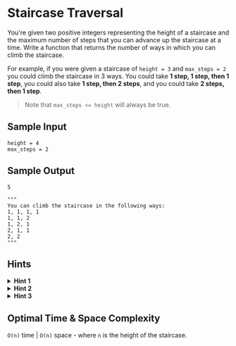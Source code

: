 # Staircase Traversal

You're given two positive integers representing the height of a staircase and the maximum number of steps that you can advance up the staircase at a time. Write a function that returns the number of ways in which you can climb the staircase.

For example, if you were given a staircase of `height = 3` and `max_steps = 2` you could climb the staircase in 3 ways. You could take **1 step, 1 step, then 1 step**, you could also take **1 step, then 2 steps**, and you could take **2 steps, then 1 step**.

> Note that `max_steps <= height` will always be true.

## Sample Input

```plaintext
height = 4
max_steps = 2
```

## Sample Output

```plaintext
5

"""
You can climb the staircase in the following ways: 
1, 1, 1, 1
1, 1, 2
1, 2, 1
2, 1, 1
2, 2
"""
```

## Hints

<details>
<summary><b>Hint 1</b></summary>

If you can advance `2` steps at a time, how many ways can you reach a staircase of height `1` and of height `2`? Think recursively.

</details>

<details>
<summary><b>Hint 2</b></summary>

Continuing from `Hint #1`, if you know the number of ways to climb a staircase of height `1` and of height `2`, how many ways are there to climb a staircase of height `3` (assuming the same max steps of `2`)?

</details>

<details>
<summary><b>Hint 3</b></summary>

The number of ways to climb a staircase of height `k` with a max number of steps `s` is: `num_ways[k - 1] + num_ways[k - 2] + ... + num_ways[k - s]`. This is because if you can advance between `1` and `s` steps, then from each step `k - 1, k - 2, ..., k - s`, you can directly advance to the top of a staircase of height `k`. By adding the number of ways to reach all steps that you can directly advance to the top step from, you determine how many ways there are to reach the top step.

</details>

## Optimal Time & Space Complexity

`O(n)` time | `O(n)` space - where `n` is the height of the staircase.
